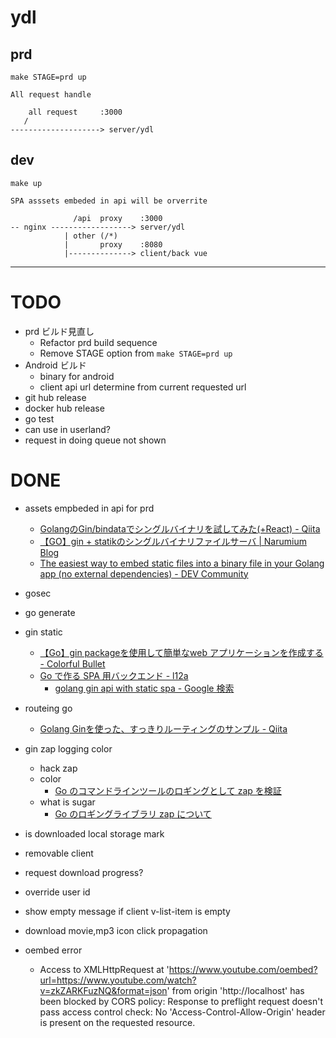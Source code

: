 # ydl

## prd
```
make STAGE=prd up
```

```
All request handle

    all request     :3000
   /
--------------------> server/ydl
```

## dev
```
make up
```

```
SPA asssets embeded in api will be orverrite

              /api  proxy    :3000
-- nginx ------------------> server/ydl
            | other (/*)
            |       proxy    :8080
            |--------------> client/back vue
```


---

# TODO
- prd ビルド見直し
    - Refactor prd build sequence
    - Remove STAGE option from `make STAGE=prd up`
- Android ビルド
    - binary for android
    - client api url determine from current requested url
- git hub release
- docker hub release
- go test
- can use in userland?
- request in doing queue not shown

# DONE
- assets empbeded in api for prd
	- [GolangのGin/bindataでシングルバイナリを試してみた(+React) - Qiita](https://qiita.com/wadahiro/items/4173788d54f028936723)
	- [【GO】gin + statikのシングルバイナリファイルサーバ | Narumium Blog](https://blog.narumium.net/2019/06/07/%E3%80%90go%E3%80%91gin-statik%E3%81%AE%E3%82%B7%E3%83%B3%E3%82%B0%E3%83%AB%E3%83%90%E3%82%A4%E3%83%8A%E3%83%AA%E3%83%95%E3%82%A1%E3%82%A4%E3%83%AB%E3%82%B5%E3%83%BC%E3%83%90/)
    - [The easiest way to embed static files into a binary file in your Golang app (no external dependencies) - DEV Community](https://dev.to/koddr/the-easiest-way-to-embed-static-files-into-a-binary-file-in-your-golang-app-no-external-dependencies-43pc)
- gosec
- go generate

- gin static
    - [【Go】gin packageを使用して簡単なweb アプリケーションを作成する - Colorful Bullet](https://blog.bltinc.co.jp/entry/2020/02/04/141721)
    - [Go で作る SPA 用バックエンド - l12a](https://lnly.hatenablog.com/entry/2020/02/26/225722)
        - [golang gin api with static spa - Google 検索](https://www.google.com/search?q=golang+gin+api+with+static+spa&newwindow=1&sxsrf=ALiCzsZqi8ugQpt6ZO5mgmcNykWKy3K0bg%3A1655253833178&ei=SSupYuXCCpucseMPhLC6sA8&ved=0ahUKEwili_WFna74AhUbTmwGHQSYDvYQ4dUDCA4&uact=5&oq=golang+gin+api+with+static+spa&gs_lcp=Cgdnd3Mtd2l6EAM6BQgAEIAEOgUIABDLAToECAAQHjoFCCEQoAE6BggAEB4QCDoECCEQFUoECEEYAEoECEYYAFAAWPA0YKRAaAJwAXgAgAGcAYgB7RGSAQQ0LjE3mAEAoAEBwAEB&sclient=gws-wiz)

- routeing go
    - [Golang Ginを使った、すっきりルーティングのサンプル - Qiita](https://qiita.com/pon_maeda/items/c1fa3cf54ab432e8d45b)
- gin zap logging color
    - hack zap
    - color
        - [Go のコマンドラインツールのロギングとして zap を検証](https://zenn.dev/shunsuke_suzuki/scraps/542af5bd59863b)
    - what is sugar
        - [Go のロギングライブラリ zap について](https://zenn.dev/mima/articles/069b223d9b221f)
- is downloaded local storage mark
- removable client
- request download progress?
- override user id
- show empty message if client v-list-item is empty
- download movie,mp3 icon click propagation
- oembed error
    - Access to XMLHttpRequest at 'https://www.youtube.com/oembed?url=https://www.youtube.com/watch?v=zkZARKFuzNQ&format=json' from origin 'http://localhost' has been blocked by CORS policy: Response to preflight request doesn't pass access control check: No 'Access-Control-Allow-Origin' header is present on the requested resource.
